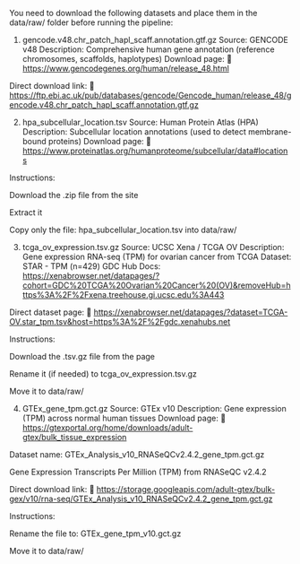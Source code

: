 You need to download the following datasets and place them in the data/raw/ folder before running the pipeline:

1. gencode.v48.chr_patch_hapl_scaff.annotation.gtf.gz
Source: GENCODE v48
Description: Comprehensive human gene annotation (reference chromosomes, scaffolds, haplotypes)
Download page:
🔗 https://www.gencodegenes.org/human/release_48.html

Direct download link:
🔗 https://ftp.ebi.ac.uk/pub/databases/gencode/Gencode_human/release_48/gencode.v48.chr_patch_hapl_scaff.annotation.gtf.gz

2. hpa_subcellular_location.tsv
Source: Human Protein Atlas (HPA)
Description: Subcellular location annotations (used to detect membrane-bound proteins)
Download page:
🔗 https://www.proteinatlas.org/humanproteome/subcellular/data#locations

Instructions:

Download the .zip file from the site

Extract it

Copy only the file: hpa_subcellular_location.tsv into data/raw/

3. tcga_ov_expression.tsv.gz
Source: UCSC Xena / TCGA OV
Description: Gene expression RNA-seq (TPM) for ovarian cancer from TCGA
Dataset: STAR - TPM (n=429) GDC Hub
Docs: https://xenabrowser.net/datapages/?cohort=GDC%20TCGA%20Ovarian%20Cancer%20(OV)&removeHub=https%3A%2F%2Fxena.treehouse.gi.ucsc.edu%3A443

Direct dataset page:
🔗 https://xenabrowser.net/datapages/?dataset=TCGA-OV.star_tpm.tsv&host=https%3A%2F%2Fgdc.xenahubs.net

Instructions:

Download the .tsv.gz file from the page

Rename it (if needed) to tcga_ov_expression.tsv.gz

Move it to data/raw/

4. GTEx_gene_tpm.gct.gz
Source: GTEx v10
Description: Gene expression (TPM) across normal human tissues
Download page:
🔗 https://gtexportal.org/home/downloads/adult-gtex/bulk_tissue_expression

Dataset name:
GTEx_Analysis_v10_RNASeQCv2.4.2_gene_tpm.gct.gz

Gene Expression Transcripts Per Million (TPM) from RNASeQC v2.4.2

Direct download link:
🔗 https://storage.googleapis.com/adult-gtex/bulk-gex/v10/rna-seq/GTEx_Analysis_v10_RNASeQCv2.4.2_gene_tpm.gct.gz

Instructions:

Rename the file to: GTEx_gene_tpm_v10.gct.gz

Move it to data/raw/